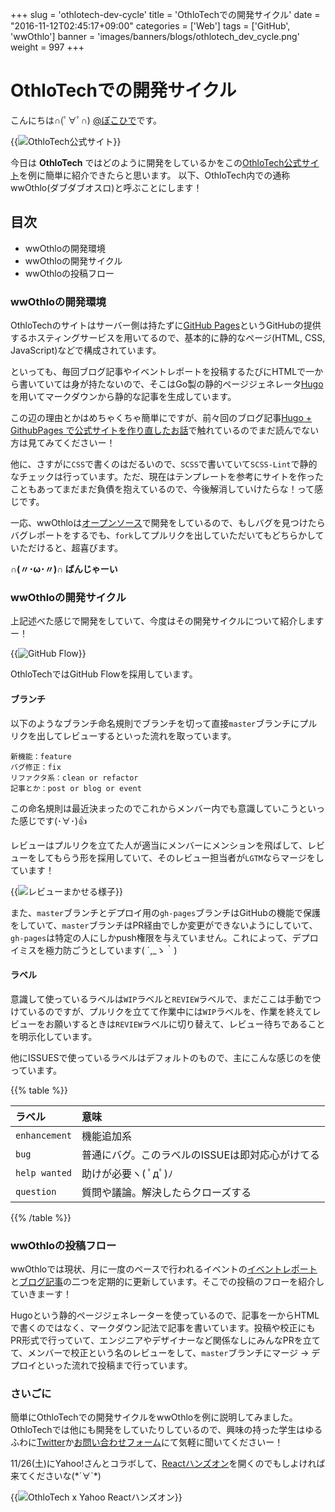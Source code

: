 +++
slug = 'othlotech-dev-cycle'
title = 'OthloTechでの開発サイクル'
date = "2016-11-12T02:45:17+09:00"
categories = ['Web']
tags = ['GitHub', 'wwOthlo']
banner = 'images/banners/blogs/othlotech_dev_cycle.png'
weight = 997
+++

# OthloTechでの開発サイクル
こんにちは∩(ﾟ∀ﾟ∩) [@ぽこひで](https://twitter.com/hyde141421356)です。

{{<image src="/images/blogs/20161113/wwothlo.png" title="OthloTech公式サイト" >}}

今日は **OthloTech** ではどのように開発をしているかをこの[OthloTech公式サイト](http://www.othlo.tech)を例に簡単に紹介できたらと思います。
以下、OthloTech内での通称wwOthlo(ダブダブオスロ)と呼ぶことにします！

## 目次

- wwOthloの開発環境
- wwOthloの開発サイクル
- wwOthloの投稿フロー

### wwOthloの開発環境

OthloTechのサイトはサーバー側は持たずに[GitHub Pages](https://github.com/blog/2228-simpler-github-pages-publishing)というGitHubの提供するホスティングサービスを用いてるので、基本的に静的なページ(HTML, CSS, JavaScript)などで構成されています。

といっても、毎回ブログ記事やイベントレポートを投稿するたびにHTMLで一から書いていては身が持たないので、そこはGo製の静的ページジェネレータ[Hugo](http://themes.gohugo.io/)を用いてマークダウンから静的な記事を生成しています。

この辺の理由とかはめちゃくちゃ簡単にですが、前々回のブログ記事[Hugo + GithubPages で公式サイトを作り直したお話](http://www.othlo.tech/blogs/hugo+github-pages/)で触れているのでまだ読んでない方は見てみてくださいー！

他に、さすがに`CSS`で書くのはだるいので、`SCSS`で書いていて`SCSS-Lint`で静的なチェックは行っています。ただ、現在はテンプレートを参考にサイトを作ったこともあってまだまだ負債を抱えているので、今後解消していけたらな！って感じです。

一応、wwOthloは[オープンソース](https://github.com/OthloTech/OthloTech)で開発をしているので、もしバグを見つけたらバグレポートをするでも、`fork`してプルリクを出していただいてもどちらかしていただけると、超喜びます。

**∩(〃･ω･〃)∩ ばんじゃーい**

### wwOthloの開発サイクル

上記述べた感じで開発をしていて、今度はその開発サイクルについて紹介しますー！

{{<image src="/images/blogs/20161113/othlotech_dev_cycle.png" title="GitHub Flow" class="aden" >}}

OthloTechではGitHub Flowを採用しています。

#### ブランチ

以下のようなブランチ命名規則でブランチを切って直接`master`ブランチにプルリクを出してレビューするといった流れを取っています。

```
新機能：feature
バグ修正：fix
リファクタ系：clean or refactor
記事とか：post or blog or event
```

この命名規則は最近決まったのでこれからメンバー内でも意識していこうといった感じです(･∀･)👍

レビューはプルリクを立てた人が適当にメンバーにメンションを飛ばして、レビューをしてもらう形を採用していて、そのレビュー担当者が`LGTM`ならマージをしています！

{{<image src="/images/blogs/20161113/review.png" title="レビューまかせる様子" >}}

また、`master`ブランチとデプロイ用の`gh-pages`ブランチはGitHubの機能で保護をしていて、`master`ブランチはPR経由でしか変更ができないようにしていて、`gh-pages`は特定の人にしかpush権限を与えていません。これによって、デプロイミスを極力防ごうとしています( ´,_ゝ｀)

#### ラベル

意識して使っているラベルは`WIP`ラベルと`REVIEW`ラベルで、まだここは手動でつけているのですが、プルリクを立てて作業中には`WIP`ラベルを、作業を終えてレビューをお願いするときは`REVIEW`ラベルに切り替えて、レビュー待ちであることを明示化しています。

他にISSUESで使っているラベルはデフォルトのもので、主にこんな感じのを使っています。

{{% table %}}

|ラベル|意味|
|:------------|:--------------|
|`enhancement`|機能追加系|
|`bug`        |普通にバグ。このラベルのISSUEは即対応心がけてる|
|`help wanted`|助けが必要ヽ( ﾟдﾟ)ﾉ|
|`question`   |質問や議論。解決したらクローズする|

{{% /table %}}

### wwOthloの投稿フロー

wwOthloでは現状、月に一度のペースで行われるイベントの[イベントレポート](http://www.othlo.tech/events)と[ブログ記事](http://www.othlo.tech/blogs)の二つを定期的に更新しています。そこでの投稿のフローを紹介していきまーす！

Hugoという静的ページジェネレーターを使っているので、記事を一からHTMLで書くのではなく、マークダウン記法で記事を書いています。投稿や校正にもPR形式で行っていて、エンジニアやデザイナーなど関係なしにみんなPRを立てて、メンバーで校正という名のレビューをして、`master`ブランチにマージ -> デプロイといった流れで投稿まで行っています。

### さいごに

簡単にOthloTechでの開発サイクルをwwOthloを例に説明してみました。OthloTechでは他にも開発をしていたりしているので、興味の持った学生はゆるふわに[Twitter](https://twitter.com/othlotech)か[お問い合わせフォーム](http://www.othlo.tech/contact/)にて気軽に聞いてくださいー！

11/26(土)にYahoo!さんとコラボして、[Reactハンズオン](http://yj-meetup.connpass.com/event/44769/)を開くのでもしよければ来てくださいな(\*´∀`\*)

{{<image src="https://connpass-tokyo.s3.amazonaws.com/thumbs/a1/89/a189d96b09f4d4958b199aa08cd6c138.png" title="OthloTech x Yahoo Reactハンズオン" class="aden" link="http://yj-meetup.connpass.com/event/44769/" >}}
